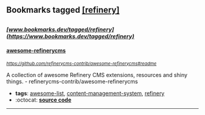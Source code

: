 ## Bookmarks tagged [[refinery]](https://www.bookmarks.dev/search?q=[refinery])

_<sup><sup>[www.bookmarks.dev/tagged/refinery](https://www.bookmarks.dev/tagged/refinery)</sup></sup>_
---
#### [awesome-refinerycms](https://github.com/refinerycms-contrib/awesome-refinerycms#readme)
_<sup>https://github.com/refinerycms-contrib/awesome-refinerycms#readme</sup>_

A collection of awesome Refinery CMS extensions, resources and shiny things. - refinerycms-contrib/awesome-refinerycms
* **tags**: [awesome-list](../tagged/awesome-list.md), [content-management-system](../tagged/content-management-system.md), [refinery](../tagged/refinery.md)
* :octocat: **[source code](https://github.com/refinerycms-contrib/awesome-refinerycms#readme)**
---
